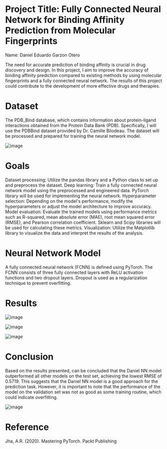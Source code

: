 # Project Title: Fully Connected Neural Network for Binding Affinity Prediction from Molecular Fingerprints

Name: Daniel Eduardo Garzon Otero

The need for accurate prediction of binding affinity is crucial in drug discovery and design. In this project, I aim to improve the accuracy of binding affinity prediction compared to existing methods by using molecular fingerprints and a fully connected neural network. The results of this project could contribute to the development of more effective drugs and therapies.

# Dataset
The PDB_Bind database, which contains information about protein-ligand interactions obtained from the Protein Data Bank (PDB). Specifically, I will use the PDBBind dataset provided by Dr. Camille Bilodeau. The dataset will be processed and prepared for training the neural network model.

![image](https://github.com/danielgarzonotero/PDB_Bind/assets/122416545/fa6b87aa-e9eb-4a39-8e28-a352cdae36b7)


# Goals
Dataset processing: Utilize the pandas library and a Python class to set up and preprocess the dataset.
Deep learning: Train a fully connected neural network model using the preprocessed and engineered data. PyTorch library will be used for implementing the neural network.
Hyperparameter selection: Depending on the model's performance, modify the hyperparameters or adjust the model architecture to improve accuracy.
Model evaluation: Evaluate the trained models using performance metrics such as R-squared, mean absolute error (MAE), root mean squared error (RMSE), and Pearson correlation coefficient. Sklearn and Scipy libraries will be used for calculating these metrics.
Visualization: Utilize the Matplotlib library to visualize the data and interpret the results of the analysis.

# Neural Network Model
A fully connected neural network (FCNN) is defined using PyTorch. The FCNN consists of three fully connected layers with ReLU activation functions and two dropout layers. Dropout is used as a regularization technique to prevent overfitting.

# Results

![image](https://github.com/danielgarzonotero/PDB_Bind/assets/122416545/b6aaa81c-25dc-4e82-a07c-d970475d2b7b)



![image](https://github.com/danielgarzonotero/PDB_Bind/assets/122416545/2bd6a86b-be12-4ab4-a78f-9bf48b96a75f)


![image](https://github.com/danielgarzonotero/PDB_Bind/assets/122416545/43818b39-a49f-43cc-94d2-095f8a698b9b)


# Conclusion 
Based on the results presented, can be concluded that the Daniel NN model outperformed all other models on the test set, achieving the lowest RMSE of 0.5719. This suggests that the Daniel NN model is a good approach for the prediction task. However, it is important to note that the performance of the model on the validation set was not as good as some training routine, which could indicate overfitting.

![image](https://github.com/danielgarzonotero/PDB_Bind/assets/122416545/9fba3186-f439-4dc0-8009-da60fea8be4e)


# Reference
Jha, A.R. (2020). Mastering PyTorch. Packt Publishing



